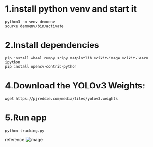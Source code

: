 
# 1.install python venv and start it
```
python3 -m venv demoenv
source demoenv/bin/activate
```

# 2.Install dependencies

```
pip install wheel numpy scipy matplotlib scikit-image scikit-learn ipython
pip install opencv-contrib-python
```

# 4.Download the YOLOv3 Weights:
```
wget https://pjreddie.com/media/files/yolov3.weights
```

# 5.Run app

```
python tracking.py
```

reference
![image](https://epidotic-masts.000webhostapp.com/imagex.png?raw=true)
